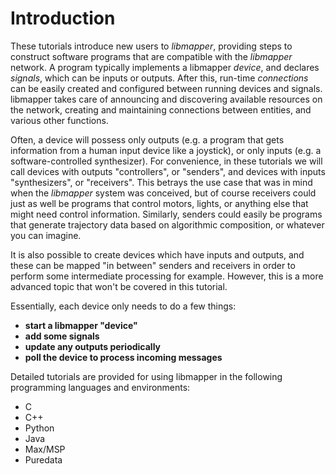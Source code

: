 Introduction
============

These tutorials introduce new users to _libmapper_, providing steps to construct software programs that are compatible with the _libmapper_ network.  A program typically implements a libmapper _device_, and declares _signals_, which can be inputs or outputs. After this, run-time _connections_ can be easily created and configured between running devices and signals. libmapper takes care of announcing and discovering available resources on the network, creating and maintaining connections between entities, and various other functions.

Often, a device will possess only outputs (e.g. a program that gets information from a human input device like a joystick), or only inputs (e.g. a software-controlled synthesizer).  For convenience, in these tutorials we will call devices with outputs "controllers", or "senders", and devices with inputs "synthesizers", or "receivers".  This betrays the use case that was in mind when the _libmapper_ system was conceived, but of course receivers could just as well be programs that control motors, lights, or anything else that might need control information.  Similarly, senders could easily be programs that generate trajectory data based on algorithmic composition, or whatever you can imagine.

It is also possible to create devices which have inputs and outputs, and these can be mapped "in between" senders and receivers in order to perform some intermediate processing for example.  However, this is a more advanced topic that won't be covered in this tutorial.

Essentially, each device only needs to do a few things:

  - **start a libmapper "device"**
  - **add some signals**
  - **update any outputs periodically**
  - **poll the device to process incoming messages**

Detailed tutorials are provided for using libmapper in the following programming languages and environments:

  - C
  - C++
  - Python
  - Java
  - Max/MSP
  - Puredata